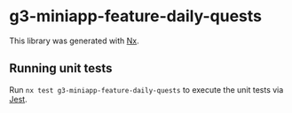 # g3-miniapp-feature-daily-quests

This library was generated with [Nx](https://nx.dev).

## Running unit tests

Run `nx test g3-miniapp-feature-daily-quests` to execute the unit tests via [Jest](https://jestjs.io).
